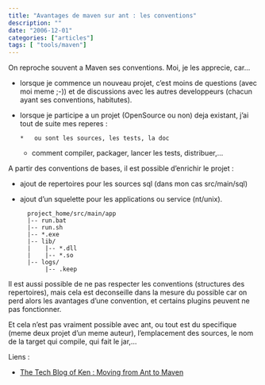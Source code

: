 ```yaml
---
title: "Avantages de maven sur ant : les conventions"
description: ""
date: "2006-12-01"
categories: ["articles"]
tags: [ "tools/maven"]
---
```

On reproche souvent a Maven ses conventions. Moi, je les apprecie, car…

*   lorsque je commence un nouveau projet, c’est moins de questions (avec moi meme ;-)) et de discussions avec les autres developpeurs (chacun ayant ses conventions, habitutes).
*   lorsque je participe a un projet (OpenSource ou non) deja existant, j’ai tout de suite mes reperes :

        *   ou sont les sources, les tests, la doc
    *   comment compiler, packager, lancer les tests, distribuer,…

A partir des conventions de bases, il est possible d’enrichir le projet :

*   ajout de repertoires pour les sources sql (dans mon cas src/main/sql)
*   ajout d’un squelette pour les applications ou service (nt/unix).

          project_home/src/main/app
          |-- run.bat
          |-- run.sh
          |-- *.exe
          |-- lib/
          |    |-- *.dll
          |    |-- *.so
          |-- logs/
               |-- .keep

Il est aussi possible de ne pas respecter les conventions (structures des repertoires), mais cela est deconseille dans la mesure du possible car on perd alors les avantages d’une convention, et certains plugins peuvent ne pas fonctionner.

Et cela n’est pas vraiment possible avec ant, ou tout est du specifique (meme deux projet d’un meme auteur), l’emplacement des sources, le nom de la target qui compile, qui fait le jar,…

Liens :

*   [The Tech Blog of Ken : Moving from Ant to Maven](http://kensoft.blogs.com/the_tech_blog_of_ken/2006/11/moving_ant_to_m.html)
